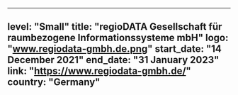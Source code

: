 
---
level: "Small"
title: "regioDATA Gesellschaft für raumbezogene Informationssysteme mbH"
logo: "www.regiodata-gmbh.de.png"
start_date: "14 December 2021"
end_date: "31 January 2023"
link: "https://www.regiodata-gmbh.de/"
country: "Germany"
---
